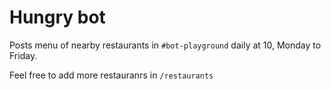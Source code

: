 # Hungry bot

Posts menu of nearby restaurants in `#bot-playground` daily at 10, Monday to Friday.

Feel free to add more restauranrs in `/restaurants`
